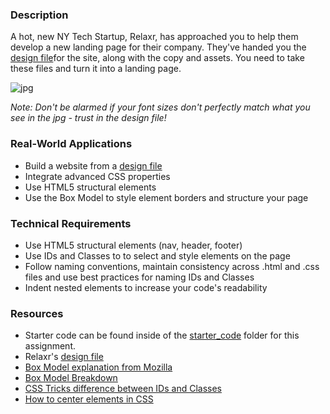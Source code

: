 ### Description

A hot, new NY Tech Startup, Relaxr, has approached you to help them develop a new landing page for their company. They've handed you the [design file](starter_code/design_file.txt)for the site, along with the copy and assets. You need to take these files and turn it into a landing page.

![jpg](starter_code/images/relaxr_landing.jpg)

*Note: Don't be alarmed if your font sizes don't perfectly match what you see in the jpg - trust in the design file!*

### Real-World Applications

- Build a website from a [design file](starter_code/design_file.txt)
- Integrate advanced CSS properties
- Use HTML5 structural elements
- Use the Box Model to style element borders and structure your page

### Technical Requirements

- Use HTML5 structural elements (nav, header, footer)
- Use IDs and Classes to to select and style elements on the page
- Follow naming conventions, maintain consistency across .html and .css files and use best practices for naming IDs and Classes
- Indent nested elements to increase your code's readability

### Resources

- Starter code can be found inside of the [starter_code](starter_code) folder for this assignment.
- Relaxr's [design file](starter_code/design_file)
- [Box Model explanation from Mozilla](https://developer.mozilla.org/en-US/docs/Web/CSS/box_model)
- [Box Model Breakdown](http://learn.shayhowe.com/html-css/opening-the-box-model/)
- [CSS Tricks difference between IDs and Classes](https://css-tricks.com/the-difference-between-id-and-class/)
- [How to center elements in CSS](https://css-tricks.com/centering-css-complete-guide/)